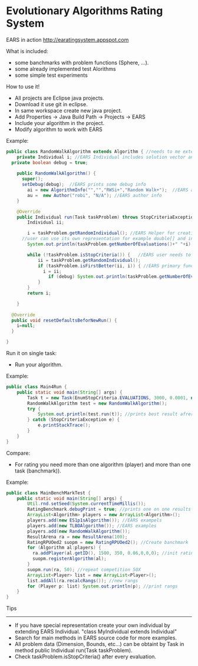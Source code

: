 Evolutionary Algorithms Rating System
=====================================

EARS in action http://earatingsystem.appspot.com

What is included:
* some banchmarks with problem functions (Sphere, ...).
* some already implemented test Alorithms
* some simple test experiments


How to use it!

* All projects are Eclipse java projects.
* Download it use git in eclipse.
* In same workspace create new java project.
* Add Properties -> Java Build Path -> Projects -> EARS
* Include your algorithm in the project.
* Modify algorithm to work with EARS

Example:
```java
public class RandomWalkAlgorithm extends Algorithm { //needs to me extended 
	private Individual i; //EARS Individual includes solution vector and its fitness value
  private boolean debug = true;
  
	public RandomWalkAlgorithm() { 
	  super();
	  setDebug(debug);  //EARS prints some debug info
		ai = new AlgorithmInfo("","","RWSi+","Random Walk+");  //EARS add algorithm name
		au =  new Author("robi", "N/A"); //EARS author info
	}

	@Override  
	public Individual run(Task taskProblem) throws StopCriteriaException{ //EARS main evaluation loop 
		Individual ii;

		i = taskProblem.getRandomIndividual(); //EARS Helper for creating random solution, it takes one evaluation (eval++)
	  //user can use its own representation for example double[] and in fase of evaluation calls taskProblem.eval that creates individual
		System.out.println(taskProblem.getNumberOfEvaluations()+" "+i); //prints number of evaluations

		while (!taskProblem.isStopCriteria()) {   //EARS user needs to take care about number of evaluations
			ii = taskProblem.getRandomIndividual();
			if (taskProblem.isFirstBetter(ii, i)) { //EARS primary function it takes care if we are searching minimum or maximum, if solution is valit etc.
			  i = ii;
				if (debug) System.out.println(taskProblem.getNumberOfEvaluations()+" "+i);
			}
		}
		return i;

	}
	
  @Override
  public void resetDefaultsBeforNewRun() {
    i=null;
  }

}
```
Run it on single task:

- Run your algorithm.

Example:
```java
public class Main4Run {
	public static void main(String[] args) {
		Task t = new Task(EnumStopCriteria.EVALUATIONS, 3000, 0.0001, new ProblemSphere(5)); //run problem Sphere Dimension 5, 3000 evaluations
		RandomWalkAlgorithm test = new RandomWalkAlgorithm();
		try {
			System.out.println(test.run(t)); //prints best result afrer 3000 runs
		} catch (StopCriteriaException e) {
			e.printStackTrace();
		}
	}
}
```
Compare:

* For rating you need more than one algorithm (player) and more than one task (banchmark)).

Example:
```java
public class MainBenchMarkTest {
    public static void main(String[] args) {
        Util.rnd.setSeed(System.currentTimeMillis());
        RatingBenchmark.debugPrint = true; //prints one on one results
        ArrayList<Algorithm> players = new ArrayList<Algorithm>();
        players.add(new ES1p1sAlgorithm()); //EARS exampels
        players.add(new TLBOAlgorithm()); //EARS examples
        players.add(new RandomWalkAlgorithm());
        ResultArena ra = new ResultArena(100); 
        RatingRPUOed2 suopm = new RatingRPUOed2(); //Create banchmark
        for (Algorithm al:players) {
          ra.addPlayer(al.getID(), 1500, 350, 0.06,0,0,0); //init rating 1500
          suopm.registerAlgorithm(al);
        }
        suopm.run(ra, 50); //repeat competition 50X
        ArrayList<Player> list = new ArrayList<Player>();
        list.addAll(ra.recalcRangs()); //new rangs
        for (Player p: list) System.out.println(p); //print rangs
    }
}
```

Tips
____

* If you have special representation create your own individual by extending EARS Individual.
"class MyIndividual extends Individual"
* Search for main methods in EARS source code for more examples.
* All problem data (Dimension, Bounds, etc...) can be obtaint by Task in method public Individual run(Task taskProblem).
* Check taskProblem.isStopCriteria() after every evaluation.

